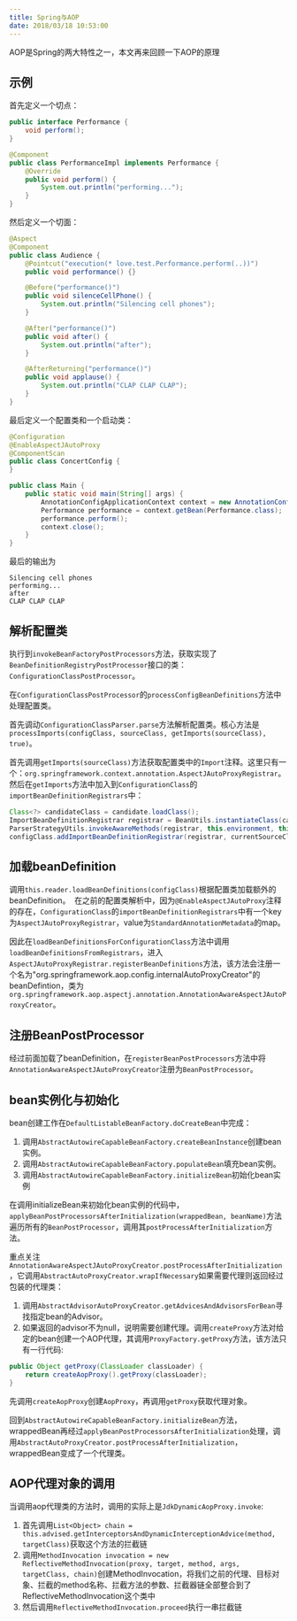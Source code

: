 ```yaml
---
title: Spring与AOP
date: 2018/03/18 10:53:00
---
```


AOP是Spring的两大特性之一，本文再来回顾一下AOP的原理

## 示例

首先定义一个切点：

```java
public interface Performance {
    void perform();
}

@Component
public class PerformanceImpl implements Performance {
    @Override
    public void perform() {
        System.out.println("performing...");
    }
}
```

然后定义一个切面：

```java
@Aspect
@Component
public class Audience {
    @Pointcut("execution(* love.test.Performance.perform(..))")
    public void performance() {}

    @Before("performance()")
    public void silenceCellPhone() {
        System.out.println("Silencing cell phones");
    }

    @After("performance()")
    public void after() {
        System.out.println("after");
    }

    @AfterReturning("performance()")
    public void applause() {
        System.out.println("CLAP CLAP CLAP");
    }
}
```

最后定义一个配置类和一个启动类：

```java
@Configuration
@EnableAspectJAutoProxy
@ComponentScan
public class ConcertConfig {
}

public class Main {
    public static void main(String[] args) {
        AnnotationConfigApplicationContext context = new AnnotationConfigApplicationContext(ConcertConfig.class);
        Performance performance = context.getBean(Performance.class);
        performance.perform();
        context.close();
    }
}
```

最后的输出为

```
Silencing cell phones
performing...
after
CLAP CLAP CLAP
```

## 解析配置类

执行到`invokeBeanFactoryPostProcessors`方法，获取实现了`BeanDefinitionRegistryPostProcessor`接口的类：`ConfigurationClassPostProcessor`。

在`ConfigurationClassPostProcessor`的`processConfigBeanDefinitions`方法中处理配置类。

首先调动`ConfigurationClassParser.parse`方法解析配置类。核心方法是`processImports(configClass, sourceClass, getImports(sourceClass), true)`。

首先调用`getImports(sourceClass)`方法获取配置类中的`Import`注释。这里只有一个：`org.springframework.context.annotation.AspectJAutoProxyRegistrar`。然后在`getImports`方法中加入到`ConfigurationClass`的`importBeanDefinitionRegistrars`中：

```java
Class<?> candidateClass = candidate.loadClass();
ImportBeanDefinitionRegistrar registrar = BeanUtils.instantiateClass(candidateClass, ImportBeanDefinitionRegistrar.class);
ParserStrategyUtils.invokeAwareMethods(registrar, this.environment, this.resourceLoader, this.registry);
configClass.addImportBeanDefinitionRegistrar(registrar, currentSourceClass.getMetadata());
```

## 加载beanDefinition

调用`this.reader.loadBeanDefinitions(configClass)`根据配置类加载额外的beanDefinition。
 在之前的配置类解析中，因为`@EnableAspectJAutoProxy`注释的存在，`ConfigurationClass`的`importBeanDefinitionRegistrars`中有一个key为`AspectJAutoProxyRegistrar`，value为`StandardAnnotationMetadata`的map。

因此在`loadBeanDefinitionsForConfigurationClass`方法中调用`loadBeanDefinitionsFromRegistrars`，进入`AspectJAutoProxyRegistrar.registerBeanDefinitions`方法，该方法会注册一个名为"org.springframework.aop.config.internalAutoProxyCreator"的beanDefintion，类为`org.springframework.aop.aspectj.annotation.AnnotationAwareAspectJAutoProxyCreator`。

## 注册BeanPostProcessor

经过前面加载了beanDefinition，在`registerBeanPostProcessors`方法中将`AnnotationAwareAspectJAutoProxyCreator`注册为`BeanPostProcessor`。

## bean实例化与初始化

bean创建工作在`DefaultListableBeanFactory.doCreateBean`中完成：

1. 调用`AbstractAutowireCapableBeanFactory.createBeanInstance`创建bean实例。
2. 调用`AbstractAutowireCapableBeanFactory.populateBean`填充bean实例。
3. 调用`AbstractAutowireCapableBeanFactory.initializeBean`初始化bean实例

在调用initializeBean来初始化bean实例的代码中，`applyBeanPostProcessorsAfterInitialization(wrappedBean, beanName)`方法遍历所有的`BeanPostProcessor`，调用其`postProcessAfterInitialization`方法。

重点关注`AnnotationAwareAspectJAutoProxyCreator.postProcessAfterInitialization`，它调用`AbstractAutoProxyCreator.wrapIfNecessary`如果需要代理则返回经过包装的代理类：

1. 调用`AbstractAdvisorAutoProxyCreator.getAdvicesAndAdvisorsForBean`寻找指定bean的Advisor。
2. 如果返回的advisor不为null，说明需要创建代理。调用`createProxy`方法对给定的bean创建一个AOP代理，其调用`ProxyFactory.getProxy`方法，该方法只有一行代码:

```java
public Object getProxy(ClassLoader classLoader) {
	return createAopProxy().getProxy(classLoader);
}
```

先调用`createAopProxy`创建`AopProxy`，再调用`getProxy`获取代理对象。

回到`AbstractAutowireCapableBeanFactory.initializeBean`方法，wrappedBean再经过`applyBeanPostProcessorsAfterInitialization`处理，调用`AbstractAutoProxyCreator.postProcessAfterInitialization`，wrappedBean变成了一个代理类。

## AOP代理对象的调用

当调用aop代理类的方法时，调用的实际上是`JdkDynamicAopProxy.invoke`:

1. 首先调用`List<Object> chain = this.advised.getInterceptorsAndDynamicInterceptionAdvice(method, targetClass)`获取这个方法的拦截链
2. 调用`MethodInvocation invocation = new ReflectiveMethodInvocation(proxy, target, method, args, targetClass, chain)`创建MethodInvocation，将我们之前的代理、目标对象、拦截的method名称、拦截方法的参数、拦截器链全部整合到了ReflectiveMethodInvocation这个类中
3. 然后调用`ReflectiveMethodInvocation.proceed`执行一串拦截链


